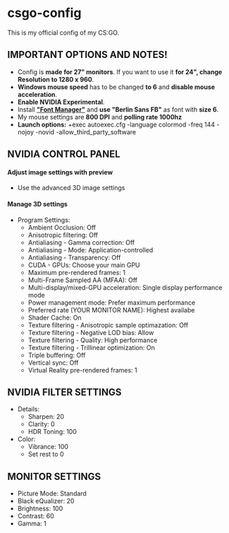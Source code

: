 # csgo-config
This is my official config of my CS:GO.

## IMPORTANT OPTIONS AND NOTES!
* Config is **made for 27" monitors**. If you want to use it **for 24", change Resolution to 1280 x 960**.
* **Windows mouse speed** has to be changed **to 6** and **disable mouse acceleration**.
* **Enable NVIDIA Experimental**.
* Install **["Font Manager"](https://github.com/WilliamRagstad/Font-Manager)** and **use "Berlin Sans FB"** as font with **size 6**.
* My mouse settings are **800 DPI** and **polling rate 1000hz**
* **Launch options:** +exec autoexec.cfg -language colormod -freq 144 -nojoy -novid -allow_third_party_software

## NVIDIA CONTROL PANEL
#### Adjust image settings with preview 
* Use the advanced 3D image settings

#### Manage 3D settings
* Program Settings:
  * Ambient Occlusion: Off
  * Anisotropic filtering: Off
  * Antialiasing - Gamma correction: Off
  * Antialiasing - Mode: Application-controlled
  * Antialiasing - Transparency: Off
  * CUDA - GPUs: Choose your main GPU
  * Maximum pre-rendered frames: 1
  * Multi-Frame Sampled AA (MFAA): Off
  * Multi-display/mixed-GPU acceleration: Single display performance mode
  * Power management mode: Prefer maximum performance
  * Preferred rate (YOUR MONITOR NAME): Highest availabe 
  * Shader Cache: On
  * Texture filtering - Anisotropic sample optimazation: Off 
  * Texture filtering - Negative LOD bias: Allow
  * Texture filtering - Quality: High performance
  * Texture filtering - Trillinear optimization: On
  * Triple buffering: Off
  * Vertical sync: Off
  * Virtual Reality pre-rendered frames: 1

## NVIDIA FILTER SETTINGS
* Details:
  * Sharpen: 20
  * Clarity: 0
  * HDR Toning: 100
* Color:
  * Vibrance: 100
  * Set rest to 0

## MONITOR SETTINGS
* Picture Mode: Standard
* Black eQualizer: 20
* Brightness: 100
* Contrast: 60
* Gamma: 1
